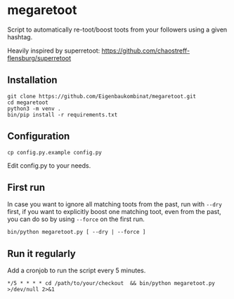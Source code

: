 # megaretoot
Script to automatically re-toot/boost toots from your followers using a given hashtag.

Heavily inspired by superretoot: https://github.com/chaostreff-flensburg/superretoot

## Installation

```
git clone https://github.com/Eigenbaukombinat/megaretoot.git
cd megaretoot
python3 -m venv .
bin/pip install -r requirements.txt
```

## Configuration

```
cp config.py.example config.py
```

Edit config.py to your needs.

## First run

In case you want to ignore all matching toots from the past, run with `--dry` first, if you want to explicitly boost one matching toot, even from the past, you can do so by using `--force` on the first run. 

```
bin/python megaretoot.py [ --dry | --force ]
```

## Run it regularly

Add a cronjob to run the script every 5 minutes.

```
*/5 * * * * cd /path/to/your/checkout  && bin/python megaretoot.py >/dev/null 2>&1
```


